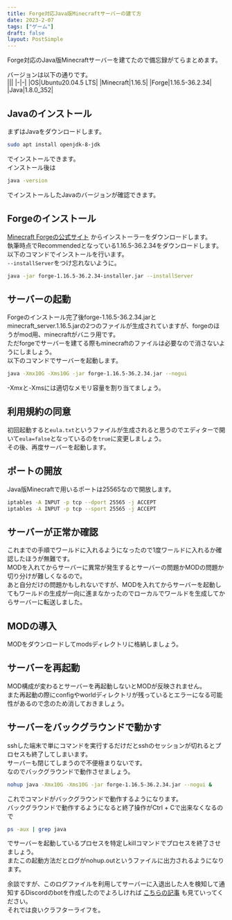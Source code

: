 ```yaml
---
title: Forge対応Java版Minecraftサーバーの建て方
date: 2023-2-07
tags: ["ゲーム"]
draft: false
layout: PostSimple
---
```


Forge対応のJava版Minecraftサーバーを建てたので備忘録がてらまとめます。  

バージョンは以下の通りです。  
|||
|-|-|
|OS|Ubuntu20.04.5 LTS|
|Minecraft|1.16.5|
|Forge|1.16.5-36.2.34|
|Java|1.8.0_352|

## Javaのインストール

まずはJavaをダウンロードします。  

```sh
sudo apt install openjdk-8-jdk
```

でインストールできます。  
インストール後は

```sh
java -version
```

でインストールしたJavaのバージョンが確認できます。  

## Forgeのインストール

[Minecraft Forgeの公式サイト](https://files.minecraftforge.net/net/minecraftforge/forge/index_1.16.5.html)
からインストーラーをダウンロードします。  
執筆時点でRecommendedとなっている1.16.5-36.2.34をダウンロードします。  
以下のコマンドでインストールを行います。  
`--installServer`をつけ忘れないように。  

```sh
java -jar forge-1.16.5-36.2.34-installer.jar --installServer
```

## サーバーの起動

Forgeのインストール完了後forge-1.16.5-36.2.34.jarとminecraft_server.1.16.5.jarの2つのファイルが生成されていますが、forgeのほうがmod用、minecraftがバニラ用です。  
ただforgeでサーバーを建てる際もminecraftのファイルは必要なので消さないようにしましょう。  
以下のコマンドでサーバーを起動します。  

```sh
java -Xmx10G -Xms10G -jar forge-1.16.5-36.2.34.jar --nogui
```

-Xmxと-Xmsには適切なメモリ容量を割り当てましょう。

## 利用規約の同意

初回起動すると`eula.txt`というファイルが生成されると思うのでエディターで開いて`eula=false`となっているのを`true`に変更しましょう。  
その後、再度サーバーを起動します。  

## ポートの開放

Java版Minecraftで用いるポートは25565なので開放します。  

```sh
iptables -A INPUT -p tcp --dport 25565 -j ACCEPT
iptables -A INPUT -p tcp --sport 25565 -j ACCEPT
```

## サーバーが正常か確認

これまでの手順でワールドに入れるようになったので1度ワールドに入れるか確認したほうが無難です。  
MODを入れてからサーバーに異常が発生するとサーバーの問題かMODの問題か切り分けが難しくなるので。  
あと自分だけの問題かもしれないですが、MODを入れてからサーバーを起動してもワールドの生成が一向に進まなかったのでローカルでワールドを生成してからサーバーに転送しました。  

## MODの導入

MODをダウンロードしてmodsディレクトリに格納しましょう。  

## サーバーを再起動

MOD構成が変わるとサーバーを再起動しないとMODが反映されません。  
また再起動の際にconfigやworldディレクトリが残っているとエラーになる可能性があるので念のため消しておきましょう。  

## サーバーをバックグラウンドで動かす

sshした端末で単にコマンドを実行するだけだとsshのセッションが切れるとプロセスも終了してしまいます。  
サーバーも閉じてしまうので不便極まりないです。  
なのでバックグラウンドで動作させましょう。  

```sh
nohup java -Xmx10G -Xms10G -jar forge-1.16.5-36.2.34.jar --nogui &
```

これでコマンドがバックグラウンドで動作するようになります。  
バックグラウンドで動作するようになると終了操作がCtrl + Cで出来なくなるので  

```sh
ps -aux | grep java
```

でサーバーを起動しているプロセスを特定しkillコマンドでプロセスを終了させましょう。  
またこの起動方法だとログがnohup.outというファイルに出力されるようになります。  

余談ですが、このログファイルを利用してサーバーに入退出した人を検知して通知するDiscordのbotを作成したのでよろしければ
[こちらの記事](https://yashikota.com/blog/minecraft-bot)
も見ていってください。  
それでは良いクラフターライフを。  
